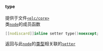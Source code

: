 #### type  
提供于文件[`<elc/core>`](../index.md)  
类[`node`](../node.md)的成员函数   
````c++
[[nodiscard]]inline setter type()noexcept;
````
返回与此[`node`](../node.md)的[类型](../../../concept/node/type.md)相关联的[`setter`](../setter.md)   

